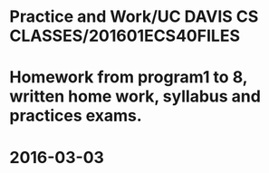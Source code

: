 # Practice and Work/UC DAVIS CS CLASSES/201601ECS40FILES
# Homework from program1 to 8, written home work, syllabus and practices exams.
# 2016-03-03
